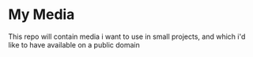 # My Media
This repo will contain media i want to use in small projects, and which i'd like to have available on a public domain
